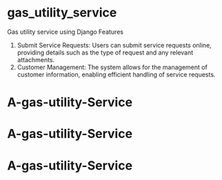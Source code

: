 # gas_utility_service
Gas utility service using Django
Features
1. Submit Service Requests: Users can submit service requests online, providing details such as the type of request and any relevant attachments.
2. Customer Management: The system allows for the management of customer information, enabling efficient handling of service requests.
# A-gas-utility-Service
# A-gas-utility-Service
# A-gas-utility-Service
